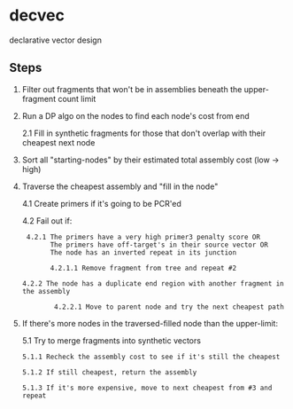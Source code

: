 # decvec

declarative vector design

## Steps

1.  Filter out fragments that won't be in assemblies beneath the upper-fragment count limit

2.  Run a DP algo on the nodes to find each node's cost from end

    2.1 Fill in synthetic fragments for those that don't overlap with their cheapest next node

3.  Sort all "starting-nodes" by their estimated total assembly cost (low -> high)

4.  Traverse the cheapest assembly and "fill in the node"

    4.1 Create primers if it's going to be PCR'ed

    4.2 Fail out if:

         4.2.1 The primers have a very high primer3 penalty score OR
               The primers have off-target's in their source vector OR
               The node has an inverted repeat in its junction

               4.2.1.1 Remove fragment from tree and repeat #2

        4.2.2 The node has a duplicate end region with another fragment in the assembly

                4.2.2.1 Move to parent node and try the next cheapest path

5)  If there's more nodes in the traversed-filled node than the upper-limit:

    5.1 Try to merge fragments into synthetic vectors

        5.1.1 Recheck the assembly cost to see if it's still the cheapest

        5.1.2 If still cheapest, return the assembly

        5.1.3 If it's more expensive, move to next cheapest from #3 and repeat

